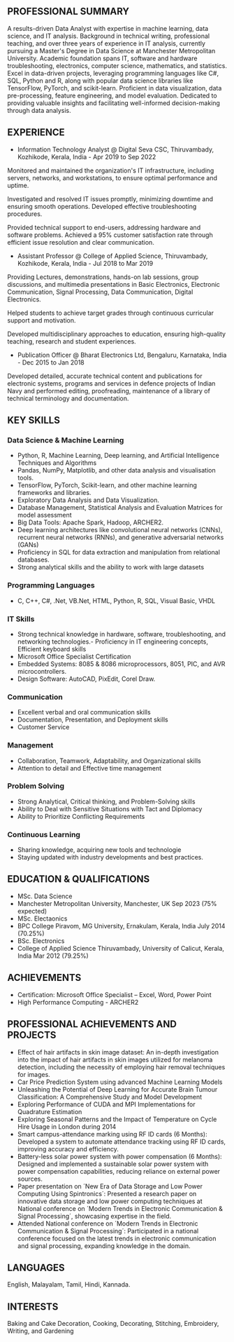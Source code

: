 ## PROFESSIONAL SUMMARY
A results-driven Data Analyst with expertise in machine learning, data science, and IT analysis. Background in technical writing, professional teaching, and over three years of experience in IT analysis, currently pursuing a Master's Degree in Data Science at Manchester Metropolitan University. 
Academic foundation spans IT, software and hardware troubleshooting, electronics, computer science, mathematics, and statistics. Excel in data-driven projects, leveraging programming languages like C#, SQL, Python and R, along with popular data science libraries like TensorFlow, PyTorch, and scikit-learn. Proficient in data visualization, data pre-processing, feature engineering, and model evaluation. Dedicated to providing valuable insights and facilitating well-informed decision-making through data analysis.

## EXPERIENCE
- Information Technology Analyst	@ Digital Seva CSC, Thiruvambady, Kozhikode, Kerala, India -	Apr 2019 to Sep 2022

Monitored and maintained the organization's IT infrastructure, including servers, networks, and workstations, to ensure optimal performance and uptime. 

Investigated and resolved IT issues promptly, minimizing downtime and ensuring smooth operations. Developed effective troubleshooting procedures.

Provided technical support to end-users, addressing hardware and software problems. Achieved a 95% customer satisfaction rate through efficient issue resolution and clear communication.

- Assistant Professor @ College of Applied Science, Thiruvambady, Kozhikode, Kerala, India	- Jul 2018 to Mar 2019

Providing Lectures, demonstrations, hands-on lab sessions, group discussions, and multimedia presentations in Basic Electronics, Electronic Communication, Signal Processing, Data Communication, Digital Electronics.

Helped students to achieve target grades through continuous curricular support and motivation.

Developed multidisciplinary approaches to education, ensuring high-quality teaching, research and student experiences.

- Publication Officer	@ Bharat Electronics Ltd, Bengaluru, Karnataka, India	- Dec 2015 to Jan 2018

Developed detailed, accurate technical content and publications for electronic systems, programs and services in defence projects of Indian Navy and performed editing, proofreading, maintenance of a library of technical terminology and documentation. 

## KEY SKILLS
 
###	Data Science & Machine Learning
-	Python, R, Machine Learning, Deep learning, and Artificial Intelligence Techniques and Algorithms
-	Pandas, NumPy, Matplotlib, and other data analysis and visualisation tools.
-	TensorFlow, PyTorch, Scikit-learn, and other machine learning frameworks and libraries.
-	Exploratory Data Analysis and Data Visualization.
-	Database Management, Statistical Analysis and Evaluation Matrices for model assessment 
-	Big Data Tools: Apache Spark, Hadoop, ARCHER2. 
-	Deep learning architectures like convolutional neural networks (CNNs), recurrent neural networks (RNNs), and generative adversarial networks (GANs)
-	Proficiency in SQL for data extraction and manipulation from relational databases.
-	Strong analytical skills and the ability to work with large datasets

###	Programming Languages 
-	C, C++, C#, .Net, VB.Net, HTML, Python, R, SQL, Visual Basic, VHDL

### IT Skills
-	Strong technical knowledge in hardware, software, troubleshooting, and networking technologies.-	Proficiency in IT engineering concepts, Efficient keyboard skills
-	Microsoft Office Specialist Certification
-	Embedded Systems: 8085 & 8086 microprocessors, 8051, PIC, and AVR microcontrollers. 
-	Design Software: AutoCAD, PixEdit, Corel Draw.
 
###	Communication
-	Excellent verbal and oral communication skills 
-	Documentation, Presentation, and Deployment skills
-	Customer Service

###	Management
-	Collaboration, Teamwork, Adaptability, and Organizational skills
-	Attention to detail and Effective time management

###	Problem Solving
-	Strong Analytical, Critical thinking, and Problem-Solving skills
-	Ability to Deal with Sensitive Situations with Tact and Diplomacy
-	Ability to Prioritize Conflicting Requirements

###	Continuous Learning
-	Sharing knowledge, acquiring new tools and technologie
-	Staying updated with industry developments and best practices.
 
## EDUCATION & QUALIFICATIONS
- MSc. Data Science 	 
- Manchester Metropolitan University, Manchester, UK				Sep 2023 (75% expected)
- MSc. Electaonics	
- BPC College Piravom, MG University, Ernakulam, Kerala, India	July 2014 (70.25%)
- BSc. Electronics	
- College of Applied Science Thiruvambady, University of Calicut, Kerala, India	Mar 2012 (79.25%)

## ACHIEVEMENTS 
-	Certification: Microsoft Office Specialist – Excel, Word, Power Point
-	High Performance Computing - ARCHER2

## PROFESSIONAL ACHIEVEMENTS AND PROJECTS
-	Effect of hair artifacts in skin image dataset: An in-depth investigation into the impact of hair artifacts in skin images utilized for melanoma detection, including the necessity of employing hair removal techniques for images.
-	Car Price Prediction System using advanced Machine Learning Models
-	Unleashing the Potential of Deep Learning for Accurate Brain Tumour Classification: A Comprehensive Study and Model Development
-	Exploring Performance of CUDA and MPI Implementations for Quadrature Estimation
-	Exploring Seasonal Patterns and the Impact of Temperature on Cycle Hire Usage in London during 2014
-	Smart campus-attendance marking using RF ID cards (6 Months): Developed a system to automate attendance tracking using RF ID cards, improving accuracy and efficiency.
-	Battery-less solar power system with power compensation (6 Months): Designed and implemented a sustainable solar power system with power compensation capabilities, reducing reliance on external power sources.
-	Paper presentation on ´New Era of Data Storage and Low Power Computing Using Spintronics´: Presented a research paper on innovative data storage and low power computing techniques at National conference on ´Modern Trends in Electronic Communication & Signal Processing´, showcasing expertise in the field.
-	Attended National conference on ´Modern Trends in Electronic Communication & Signal Processing´: Participated in a national conference focused on the latest trends in electronic communication and signal processing, expanding knowledge in the domain.

## LANGUAGES
English, Malayalam, Tamil, Hindi, Kannada.

## INTERESTS
Baking and Cake Decoration, Cooking, Decorating, Stitching, Embroidery, Writing, and Gardening
